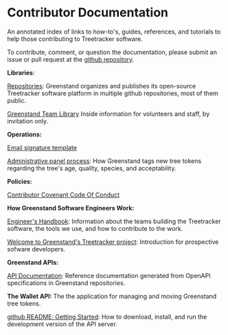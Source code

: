 <h1>Contributor Documentation</h1>
<p>An annotated index of links to how-to's, guides, references, and tutorials
to help those contributing to Treetracker software.</p>
<p>To contribute, comment, or question the documentation, please submit an issue or pull request at the 
<a href='https://github.com/Greenstand/greenstand-documentation'>github repository</a>.

<p><b>Libraries</b>: 
<p class='list'>
<a href='https://github.com/Greenstand'>Repositories</a>: </b>Greenstand organizes and publishes its open-source Treetracker software platform in multiple github repositories, most of them public.</p>
<p class='list'>
<a href='https://app.gitbook.com/@greenstand/spaces'>Greenstand Team Library</a> Inside information for volunteers and staff, by invitation only.</p>

<p><b>Operations: </b></p>
<p class='list'>
<a href='https://greenstand.org/devbox/email-signature-template'>Email signature template</a></p>
<p class='list'>
<a href='https://greenstand.org/devbox/admin-panel-proccess'>Administrative panel process</a>: How Greenstand tags new tree tokens regarding the tree's age, quality, species, and acceptability.</p>

<p><b>Policies: </b></p>
<p class='list'>
<a href='https://docs.google.com/document/d/1OXcHTF2hTu-b3h5jbDP-uNaBOKgBogEB-C8aIRvmOP0/edit?usp=share_link'>Contributor Covenant Code Of Conduct</a></p>
</p>

<p><b>How Greenstand Software Engineers Work: </b></p>
<p class='list'>
<a href='https://greenstand.gitbook.io/engineering'>Engineer's Handbook</a>: Information about the teams building the Treetracker software, the tools we use, and how to contribute to the work.</p>
<p class='list'>
<a href='https://github.com/Greenstand/Greenstand-Overview/blob/master/README.md'>Welcome to Greenstand's Treetracker project</a>: Introduction for prospective sofware developers.</p>

<p><b>Greenstand APIs: </b></p>
<p class='list'>
<a href='https://greenstand.org/docs/contributor-docs/_swagger'>API Documentation</a>: Reference documentation generated from OpenAPI specifications in Greenstand repositories.</p>

<p><b>The Wallet API: </b>
The the application for managing and moving Greenstand tree tokens.</p>
<p class='list'>
<a href='https://github.com/Greenstand/treetracker-wallet-api/blob/master/README.md'>github README: Getting Started</a>: How to download, install, and run the development version of the API server.</p>


